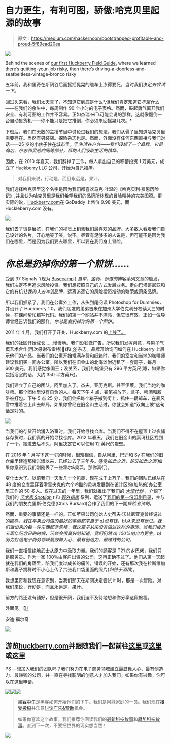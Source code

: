 # 自力更生，有利可图，骄傲:哈克贝里起源的故事

> 原文：<https://medium.com/hackernoon/bootstrapped-profitable-and-proud-5f89ead20ea>

![](img/87a5c0efbc730e9025226296de7f4f75.png)

Behind the scenes of [our first Huckberry Field Guide](https://huckberry.com/special-projects/lookbooks/miami), where we learned there’s quitting-your-job risky, then there’s driving-a-doorless-and-seatbeltless-vintage-bronco risky

五年前，我和里奇在斯阔谷后面摇摇晃晃的缆车上冻得要死，当时我们决定*去尝试一下*。

回过头来看，我们太天真了，不知道它到底是什么*,但我们肯定知道它*不是什么*——在我们的余生中，每周制作 90 个小时的电子表格。然而，鼓起勇气离开我们安全、有利可图的工作并不容易。正如杰瑞·宋飞可能会说的那样，这就像翻倒一台自动售货机——你不能只是把它推倒，你必须来回摇晃几次。*

下班后，我们在无数的主播节目中讨论过我们的想法，我们从骨子里知道哈克贝里需要存在。当然有男装店。探险杂志也是。然而，外面没有任何东西直接与我们对话——25 岁的小伙子住在城市里，但*生活在户外——我们设想了一个品牌，它是商店、杂志和灵感的同等部分，帮助人们吸取生活的精华。*

因此，在 2010 年夏天，我们辞掉了工作，每人拿出自己的积蓄投资 1 万美元，成立了 Huckberry LLC 公司，开始为自己搔痒。

> 对我们来说，行动是，而且永远是，果汁。

我们选择哈克贝里这个名字是因为我们都喜欢马克·吐温的《哈克贝利·费恩历险记》,并且认为哈克贝里是我们希望我们的品牌所体现的冒险精神的完美图腾。更实际的说，[Huckberry.com](http://www.huckberry.com)在 GoDaddy 上售价 9.98 美元，而 Huckleberry.com 没有。

![](img/14d0cc4992ff20cf5c15c974b805eeca.png)

我们去了贸易展览，在我们的视觉上销售我们最喜欢的品牌。大多数人看着我们自己设计的名片，开心地笑了笑，说不。尽管有足够多的人说是，但可能不是因为我们在哪里，而是因为我们要去哪里，所以要在我们身上冒险。

# *你总是扔掉你的第一个煎饼……*

受到 37 Signals '(现为 [Basecamp](https://basecamp.com/) ) *自举、盈利、骄傲的*博客系列文章的启发，我们决定不再追求风险投资。我们想按照自己的方式发展业务。走向巴塔哥尼亚和它的有机*让我的人去冲浪*品牌，远离追逐它的风险投资推动的繁荣或萧条品牌。

所以我们抓紧了。我们在公寓外工作，从头到尾阅读 Photoshop for Dummies，并设计了 Huckberry 1.0。我们朋友的弟弟吉米在加州大学伯克利分校读大三的时候，在课间帮忙编写代码。我们的第一个网站并不漂亮，但它很有效，正如一位导师曾经告诉我们的那样，*你总是会扔掉你的第一个煎饼*。

2011 年 4 月，我们打开了开关，Huckberry.com 的[上线了。](http://www.huckberry.com)

我们的[社区](http://www.twitter.com/huckberry)开始成长……慢慢地。我们没钱做广告，所以我们发挥创意，与男子气概艺术合作(再次感谢布雷特)👊)和 [*外*](http://www.outsideonline.com/) 杂志。品牌开始询问如何在 Huckberry 上展示他们的产品。当我们的公寓开始堆满存货和纸箱时，我们的室友和当地的咖啡师建议我们买一间办公室。所以我们在旧金山的北海滩附近租了一套房子，每月 600 美元。我们感觉像国王；没关系，我们的城堡只有 296 平方英尺(嗯，如果你包括浴室的话，大约 350 平方英尺)。

我们建立了自己的团队。阿里加入了。杰夫。亚历克斯。甚至伊莱，我们当地的咖啡师。那个团体里没有自负的人。每天下午 4 点，铅笔被放下，盒子、啤酒和胶带被打包。下午 5 点 25 分，我们会把每个箱子搬到街上，抓住一辆邮车，在暴风雪中推着它上山去邮局。如果你曾经在旧金山生活过，你就会知道“双向上坡”这句话是对的。

![](img/ec5c49b330f803f9b9047810ad76f65f.png)

当我们的存货开始涌入浴室时，我们开始寻找仓库。当我们不得不在屋顶上过夜储存存货时，我们真的开始寻找仓库。2012 年春天，我们在旧金山的索玛社区找到了一个，搬进去后不久，阿里决定它可以使用 12 英尺的岩壁。

在 2016 年 1 月写下这一切的时候，很难相信，自从阿里、巴迪和 Sy 在我们的旧仓库里建造那堵岩墙以来，已经过去了三年多。感觉*如此之近，却又如此之远*(如果你意识到我们刚刚丢了一些霍尔&奥茨，那你真行)。

变化太大了。以前我们一天发几十个包裹，现在成千上万了。我们的团队已经从在 48 度的仓库里穿着滑雪夹克的六个冷酷的灵魂发展到在设计区的(加热的)办公室里工作的 50 多人。仅在过去的一年里，我们就推出了我们的 [*大使计划*](https://huckberry.com/special-projects/ambassadors/) ，介绍了我们的 [*艺术家 Spotligh*](https://huckberry.com/special-projects/artists/five-minutes-with-ty-williams) *t* 和 [*野外指南*](https://huckberry.com/special-projects/field-guides/the-north) 系列，运送了[我们的第一份印刷目录](https://www.instagram.com/p/-zHJ1bOCAH/)，并与我们的朋友克里斯·伯克德(Chris Burkard)合作了我们的下一期*探险者资助*。

然而，重要的事情还是一样的。正如苹果公司创始人史蒂夫·沃兹尼亚克曾经说过的那样，*我在苹果公司做的最好的事情都来自于 a)没有钱，b)从来没有做过。我们做出来的每一件东西都非常棒，我这辈子从来没有做过这样的事情。当我们接近五周年纪念日的时候，沃兹会很高兴地知道，我们仍然 a) 100%地自力更生，b)努力打造电子商务领域最鼓舞人心、最有创造力、最赚钱的公司。*

我们一直相信绝地武士从原力中汲取力量。我们的顾客是 T21 的乡巴佬，我们只是服务员。作为一家 100%由客户出资的公司，这再正确不过了。他们从第一天起就在我们的角落里，陪我们度过成长的痛苦，错误的开始，还有那次我在拉斯维加斯和妻子跳舞时不小心上传了六张我口袋里面的照片(*归咎于酒精*)。

我想里奇和我现在意识到，当我们那天在斯阔决定尝试 it 时，那是一次冒险。对我们来说，行动是，而且永远是，果汁。

前方的路还没有铺好，但是很开阔，我们迫不及待地想和你分享这段旅程。

外面见。【[H](http://www.huckberry.com)

安迪·福尔奇

![](img/28dc61df1f1a814aceb973321610a321.png)

## 游览[huckberry.com](http://www.huckberry.com)并跟随我们一起前往[这里](http://www.twitter.com/huckberry)或[这里](http://www.instagram.com/huckberry)或[这里](http://www.facebook.com/Huckberry)

PS —想加入我们的团队吗？我们努力在电子商务领域建立最鼓舞人心、最有创造力、最赚钱的公司，并一直在寻找聪明的创意人才加入我们。如果你有兴趣，你可以在这里申请。

[![](img/50ef4044ecd4e250b5d50f368b775d38.png)](http://bit.ly/HackernoonFB)[![](img/979d9a46439d5aebbdcdca574e21dc81.png)](https://goo.gl/k7XYbx)[![](img/2930ba6bd2c12218fdbbf7e02c8746ff.png)](https://goo.gl/4ofytp)

> [黑客中午](http://bit.ly/Hackernoon)是黑客如何开始他们的下午。我们是阿妹家庭的一员。我们现在[接受投稿](http://bit.ly/hackernoonsubmission)并乐意[讨论广告&赞助](mailto:partners@amipublications.com)机会。
> 
> 如果你喜欢这个故事，我们推荐你阅读我们的[最新科技故事](http://bit.ly/hackernoonlatestt)和[趋势科技故事](https://hackernoon.com/trending)。直到下一次，不要把世界的现实想当然！

[![](img/be0ca55ba73a573dce11effb2ee80d56.png)](https://goo.gl/Ahtev1)